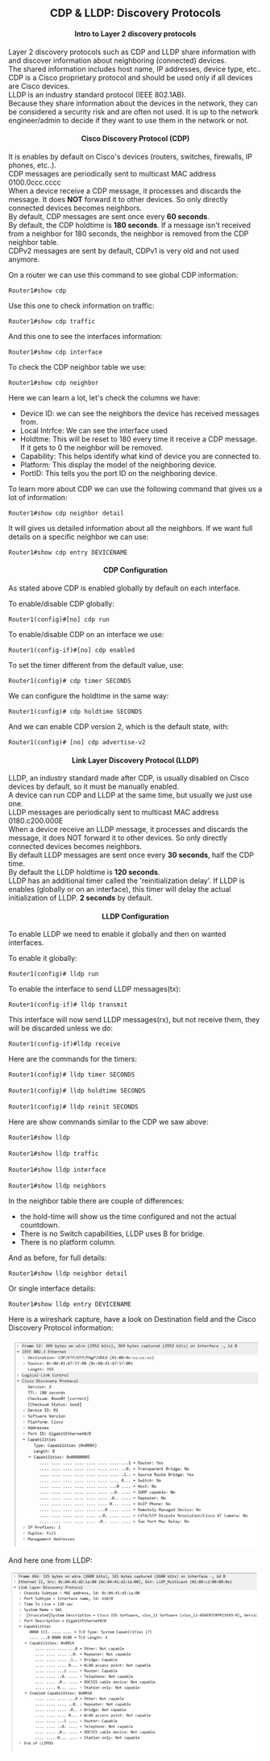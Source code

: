 <h2 align="center">CDP & LLDP: Discovery Protocols</h2>

<h4 align="center">Intro to Layer 2 discovery protocols</h4>

Layer 2 discovery protocols such as CDP and LLDP share information with and discover information about neighboring (connected) devices. \
The shared information includes host name, IP addresses, device type, etc.. \
CDP is a Cisco proprietary protocol and should be used only if all devices are Cisco devices.\
LLDP is an industry standard protocol (IEEE 802.1AB). \
Because they share information about the devices in the network, they can be considered a security risk and are often not used. It is up to the network engineer/admin to decide if they want to use them in the network or not.


<h4 align="center">Cisco Discovery Protocol (CDP)</h4>

It is enables by default on Cisco's devices (routers, switches, firewalls, IP phones, etc..). \
CDP messages are periodically sent to multicast MAC address 0100.0ccc.cccc \
When a device receive a CDP message, it processes and discards the message. It does <b>NOT</b> forward it to other devices. So only directly connected devices becomes neighbors. \
By default, CDP messages are sent once every <b>60 seconds</b>. \
By default, the CDP holdtime  is <b>180 seconds</b>. If a message isn't received from a neighbor for 180 seconds, the neighbor is removed from the CDP neighbor table. \
CDPv2 messages are sent by default, CDPv1 is very old and not used anymore.

On a router we can use this command to see global CDP information:

    Router1#show cdp

Use this one to check information on traffic:

    Router1#show cdp traffic

And this one to see the interfaces information:

    Router1#show cdp interface

To check the CDP neighbor table we use:

    Router1#show cdp neighbor

Here we can learn a lot, let's check the columns we have:
- Device ID: we can see the neighbors the device has received messages from.
- Local Intrfce: We can see the interface used
- Holdtme: This will be reset to 180 every time it receive a CDP message. If it gets to 0 the neighbor will be removed.
- Capability: This helps identify what kind of device you are connected to.
- Platform: This display the model of the neighboring device.
- PortID: This tells you the port ID on the neighboring device.

To learn more about CDP we can use the following command that gives us a lot of information:

    Router1#show cdp neighbor detail

It will gives us detailed information about all the neighbors. If we want full details on a specific neighbor we can use:

    Router1#show cdp entry DEVICENAME


<h4 align="center">CDP Configuration</h4>

As stated above CDP is enabled globally by default on each interface.

To enable/disable CDP globally:

    Router1(config)#[no] cdp run

To enable/disable CDP on an interface we use:

    Router1(config-if)#[no] cdp enabled

To set the timer different from the default value, use:

    Router1(config)# cdp timer SECONDS

We can configure the holdtime in the same way:

    Router1(config)# cdp holdtime SECONDS

And we can enable CDP version 2, which is the default state, with:

    Router1(config)# [no] cdp advertise-v2


<h4 align="center">Link Layer Discovery Protocol (LLDP)</h4>

LLDP, an industry standard made after CDP, is usually disabled on Cisco devices by default, so it must be manually enabled. \
A device can run CDP and LLDP at the same time, but usually we just use one. \
LLDP messages are periodically sent to multicast MAC address 0180.c200.000E \
When a device receive an LLDP message, it processes and discards the message, it does NOT forward it to other devices. So only directly connected devices becomes neighbors. \
By default LLDP messages are sent once every <b>30 seconds</b>, half the CDP time. \
By default the LLDP holdtime is <b>120 seconds</b>. \
LLDP has an additional timer called the 'reinitialization delay'. If LLDP is enables (globally or on an interface), this timer will delay the actual initialization of LLDP. <b>2 seconds</b> by default.


<h4 align="center">LLDP Configuration</h4>

To enable LLDP we need to enable it globally and then on wanted interfaces.

To enable it globally:

    Router1(config)# lldp run

To enable the interface to send LLDP messages(tx):

    Router1(config-if)# lldp transmit

This interface will now send LLDP messages(rx), but not receive them, they will be discarded unless we do:

    Router1(config-if)#lldp receive

Here are the commands for the timers:

    Router1(config)# lldp timer SECONDS

    Router1(config)# lldp holdtime SECONDS

    Router1(config)# lldp reinit SECONDS

Here are show commands similar to the CDP we saw above:

    Router1#show lldp

    Router1#show lldp traffic

    Router1#show lldp interface

    Router1#show lldp neighbors

In the neighbor table there are couple of differences:

- the hold-time will show us the time configured and not the actual countdown.
- There is no Switch capabilities, LLDP uses B for bridge.
- There is no platform column.

And as before, for full details:

    Router1#show lldp neighbor detail

Or single interface details:

    Router1#show lldp entry DEVICENAME


Here is a wireshark capture, have a look on Destination field and the Cisco Discovery Protocol information:

![Wireshark](https://github.com/FrenzisRed/My_CCNA_Notes/blob/main/images/wireshark_CDP.png?raw=true "CDP packet")

And here one from LLDP:

![Wireshark](https://github.com/FrenzisRed/My_CCNA_Notes/blob/main/images/wireshark_LLDP.png?raw=true "wireshark_LLDP")

